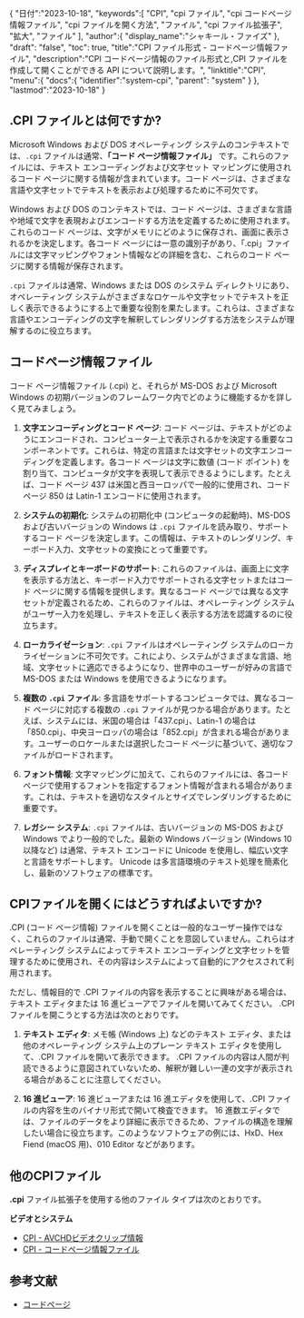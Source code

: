 {
"日付":"2023-10-18",
   "keywords":[
"CPI",
"cpi ファイル",
"cpi コードページ情報ファイル",
"cpi ファイルを開く方法",
"ファイル",
"cpi ファイル拡張子",
"拡大",
"ファイル"
],
   "author":{
"display_name":"シャキール・ファイズ"
},
"draft": "false",
"toc": true,
"title":"CPI ファイル形式 - コードページ情報ファイル",
   "description":"CPI コードページ情報のファイル形式と,CPI ファイルを作成して開くことができる API について説明します。",
"linktitle":"CPI",
   "menu":{
      "docs":{
         "identifier":"system-cpi",
"parent": "system"
}
},
"lastmod":"2023-10-18"
}

## .CPI ファイルとは何ですか?

Microsoft Windows および DOS オペレーティング システムのコンテキストでは、`.cpi` ファイルは通常、**「コード ページ情報ファイル」** です。これらのファイルには、テキスト エンコーディングおよび文字セット マッピングに使用されるコード ページに関する情報が含まれています。コード ページは、さまざまな言語や文字セットでテキストを表示および処理するために不可欠です。

Windows および DOS のコンテキストでは、コード ページは、さまざまな言語や地域で文字を表現およびエンコードする方法を定義するために使用されます。これらのコード ページは、文字がメモリにどのように保存され、画面に表示されるかを決定します。各コード ページには一意の識別子があり、「.cpi」ファイルには文字マッピングやフォント情報などの詳細を含む、これらのコード ページに関する情報が保存されます。

`.cpi` ファイルは通常、Windows または DOS のシステム ディレクトリにあり、オペレーティング システムがさまざまなロケールや文字セットでテキストを正しく表示できるようにする上で重要な役割を果たします。これらは、さまざまな言語やエンコーディングの文字を解釈してレンダリングする方法をシステムが理解するのに役立ちます。

## コードページ情報ファイル

コード ページ情報ファイル (.cpi) と、それらが MS-DOS および Microsoft Windows の初期バージョンのフレームワーク内でどのように機能するかを詳しく見てみましょう。

1. **文字エンコーディングとコード ページ**: コード ページは、テキストがどのようにエンコードされ、コンピューター上で表示されるかを決定する重要なコンポーネントです。これらは、特定の言語または文字セットの文字エンコーディングを定義します。各コード ページは文字に数値 (コード ポイント) を割り当て、コンピュータが文字を表現して表示できるようにします。たとえば、コード ページ 437 は米国と西ヨーロッパで一般的に使用され、コード ページ 850 は Latin-1 エンコードに使用されます。
    







2. **システムの初期化**: システムの初期化中 (コンピュータの起動時)、MS-DOS および古いバージョンの Windows は `.cpi` ファイルを読み取り、サポートするコード ページを決定します。この情報は、テキストのレンダリング、キーボード入力、文字セットの変換にとって重要です。
    







3. **ディスプレイとキーボードのサポート**: これらのファイルは、画面上に文字を表示する方法と、キーボード入力でサポートされる文字セットまたはコード ページに関する情報を提供します。異なるコード ページでは異なる文字セットが定義されるため、これらのファイルは、オペレーティング システムがユーザー入力を処理し、テキストを正しく表示する方法を認識するのに役立ちます。
    







4. **ローカライゼーション**: `.cpi` ファイルはオペレーティング システムのローカライゼーションに不可欠です。これにより、システムがさまざまな言語、地域、文字セットに適応できるようになり、世界中のユーザーが好みの言語で MS-DOS または Windows を使用できるようになります。
    







5. **複数の `.cpi` ファイル**: 多言語をサポートするコンピュータでは、異なるコード ページに対応する複数の `.cpi` ファイルが見つかる場合があります。たとえば、システムには、米国の場合は「437.cpi」、Latin-1 の場合は「850.cpi」、中央ヨーロッパの場合は「852.cpi」が含まれる場合があります。ユーザーのロケールまたは選択したコード ページに基づいて、適切なファイルがロードされます。
    







6. **フォント情報**: 文字マッピングに加えて、これらのファイルには、各コード ページで使用するフォントを指定するフォント情報が含まれる場合があります。これは、テキストを適切なスタイルとサイズでレンダリングするために重要です。
    







7. **レガシー システム**: `.cpi` ファイルは、古いバージョンの MS-DOS および Windows でより一般的でした。最新の Windows バージョン (Windows 10 以降など) は通常、テキスト エンコードに Unicode を使用し、幅広い文字と言語をサポートします。 Unicode は多言語環境のテキスト処理を簡素化し、最新のソフトウェアの標準です。

## CPIファイルを開くにはどうすればよいですか?

.CPI (コード ページ情報) ファイルを開くことは一般的なユーザー操作ではなく、これらのファイルは通常、手動で開くことを意図していません。これらはオペレーティング システムによってテキスト エンコーディングと文字セットを管理するために使用され、その内容はシステムによって自動的にアクセスされて利用されます。

ただし、情報目的で .CPI ファイルの内容を表示することに興味がある場合は、テキスト エディタまたは 16 進ビューアでファイルを開いてみてください。 .CPI ファイルを開こうとする方法は次のとおりです。

1. **テキスト エディタ**: メモ帳 (Windows 上) などのテキスト エディタ、または他のオペレーティング システム上のプレーン テキスト エディタを使用して、.CPI ファイルを開いて表示できます。 .CPI ファイルの内容は人間が判読できるように意図されていないため、解釈が難しい一連の文字が表示される場合があることに注意してください。
    







2. **16 進ビューア**: 16 進ビューアまたは 16 進エディタを使用して、.CPI ファイルの内容を生のバイナリ形式で開いて検査できます。 16 進数エディタでは、ファイルのデータをより詳細に表示できるため、ファイルの構造を理解したい場合に役立ちます。このようなソフトウェアの例には、HxD、Hex Fiend (macOS 用)、010 Editor などがあります。

## 他のCPIファイル

**.cpi** ファイル拡張子を使用する他のファイル タイプは次のとおりです。

**ビデオとシステム**
- [CPI - AVCHDビデオクリップ情報](/ja/video/cpi/)
- [CPI - コードページ情報ファイル](/ja/system/cpi/)

## 参考文献
* [コードページ](https://en.wikipedia.org/wiki/Code_page)

